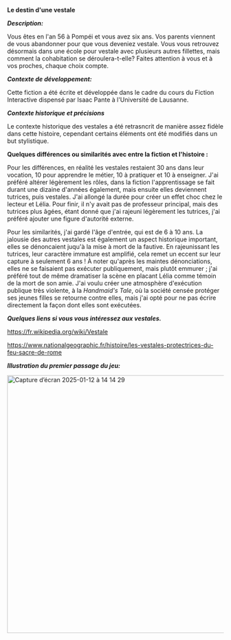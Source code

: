 **Le destin d'une vestale**

**_Description:_**

Vous êtes en l'an 56 à Pompéi et vous avez six ans. Vos parents viennent de vous abandonner pour que vous deveniez vestale. Vous vous retrouvez désormais dans une école pour vestale avec plusieurs autres fillettes, mais comment la cohabitation se déroulera-t-elle? 
Faites attention à vous et à vos proches, chaque choix compte.

**_Contexte de développement:_**

Cette fiction a été écrite et développée dans le cadre du cours du Fiction Interactive dispensé par Isaac Pante à l'Université de Lausanne.

**_Contexte historique et précisions_**

Le contexte historique des vestales a été retrasncrit de manière assez fidèle dans cette histoire, cependant certains éléments ont été modifiés dans un but stylistique.

**Quelques différences ou similarités avec entre la fiction et l'histoire :**

Pour les différences, en réalité les vestales restaient 30 ans dans leur vocation, 10 pour apprendre le métier, 10 à pratiquer et 10 à enseigner. J'ai préféré altérer légèrement les rôles, dans la fiction l'apprentissage se fait durant une dizaine d'années également, mais ensuite elles deviennent tutrices, puis vestales. J'ai allongé la durée pour créer un effet choc chez le lecteur et Lélia. Pour finir, il n'y avait pas de professeur principal, mais des tutrices plus âgées, étant donné que j'ai rajeuni légèrement les tutrices, j'ai préféré ajouter une figure d'autorité externe. 

Pour les similarités, j'ai gardé l'âge d'entrée, qui est de 6 à 10 ans. La jalousie des autres vestales est également un aspect historique important, elles se dénoncaient juqu'à la mise à mort de la fautive. En rajeunissant les tutrices, leur caractère immature est amplifié, cela remet un eccent sur leur capture à seulement 6 ans ! À noter qu'après les maintes dénonciations, elles ne se faisaient pas exécuter publiquement, mais plutôt emmurer ; j'ai préféré tout de même dramatiser la scène en placant Lélia comme témoin de la mort de son amie. J'ai voulu créer une atmosphère d'exécution publique très violente, à la _Handmaid's Tale_, où la société censée protéger ses jeunes filles se retourne contre elles, mais j'ai opté pour ne pas écrire directement la façon dont elles sont exécutées. 

**_Quelques liens si vous vous intéressez aux vestales._**

https://fr.wikipedia.org/wiki/Vestale 

https://www.nationalgeographic.fr/histoire/les-vestales-protectrices-du-feu-sacre-de-rome

**_Illustration du premier passage du jeu:_**

<img width="600" alt="Capture d’écran 2025-01-12 à 14 14 29" src="https://github.com/user-attachments/assets/23197218-6e21-42d2-9fad-6c1b273a432c" />
